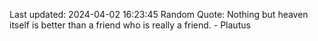 Last updated: 2024-04-02 16:23:45
Random Quote: Nothing but heaven itself is better than a friend who is really a friend. - Plautus